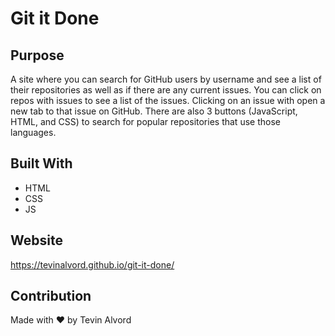 # Git it Done

## Purpose
A site where you can search for GitHub users by username and see a list of their repositories as well as if there are any current issues. You can click on repos with issues to see a list of the issues. Clicking on an issue with open a new tab to that issue on GitHub. There are also 3 buttons (JavaScript, HTML, and CSS) to search for popular repositories that use those languages.

## Built With
* HTML
* CSS
* JS

## Website
https://tevinalvord.github.io/git-it-done/

## Contribution
Made with ❤️ by Tevin Alvord
